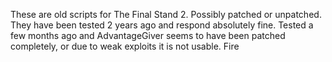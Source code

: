 These are old scripts for The Final Stand 2. Possibly patched or unpatched. They have been tested 2 years ago and respond absolutely fine.
Tested a few months ago and AdvantageGiver seems to have been patched completely, or due to weak exploits it is not usable.
Fire
